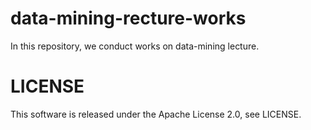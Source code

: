 # data-mining-recture-works
In this repository, we conduct works on data-mining lecture.

# LICENSE
This software is released under the Apache License 2.0, see LICENSE.
